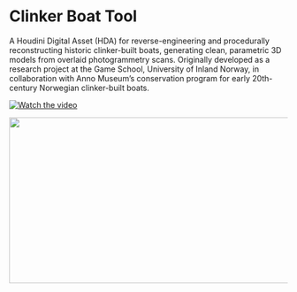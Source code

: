 # Clinker Boat Tool

A Houdini Digital Asset (HDA) for reverse-engineering and procedurally reconstructing historic clinker-built boats, generating clean, parametric 3D models from overlaid photogrammetry scans. Originally developed as a research project at the Game School, University of Inland Norway, in collaboration with Anno Museum’s conservation program for early 20th-century Norwegian clinker-built boats.

[![Watch the video](https://img.youtube.com/vi/Ut3zSlU4DGU/hqdefault.jpg)](https://www.youtube.com/embed/Ut3zSlU4DGU)

[<img src="https://img.youtube.com/vi/Ut3zSlU4DGU/hqdefault.jpg" width="600" height="300"
/>](https://www.youtube.com/embed/Ut3zSlU4DGU)
